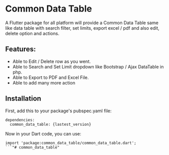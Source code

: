 # Common Data Table

A Flutter package for all platform will provide a Common Data Table same like data table with search filter, set limits, export excel / pdf and also edit, delete option and  actions.

## Features:

* Able to Edit / Delete row as you went.
* Able to Search and Set Limit dropdown like Bootstrap / Ajax DataTable in php.
* Able to Export to PDF and Excel File.
* Able to add many more action


## Installation

First, add this to your package's pubspec.yaml file:
```
dependencies:
  common_data_table: {lastest_version}
```

Now in your Dart code, you can use:
```
import 'package:common_data_table/common_data_table.dart';
```"# common_data_table" 
